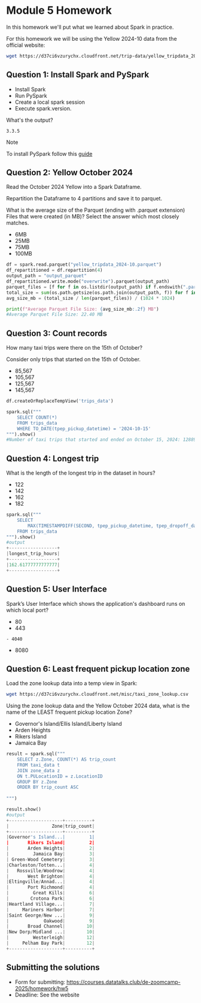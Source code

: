 # Module 5 Homework

In this homework we'll put what we learned about Spark in practice.

For this homework we will be using the Yellow 2024-10 data from the official website: 

```bash
wget https://d37ci6vzurychx.cloudfront.net/trip-data/yellow_tripdata_2024-10.parquet
```


## Question 1: Install Spark and PySpark

- Install Spark
- Run PySpark
- Create a local spark session
- Execute spark.version.

What's the output?

```3.3.5 ```
> [!NOTE]
> To install PySpark follow this [guide](https://github.com/DataTalksClub/data-engineering-zoomcamp/blob/main/05-batch/setup/pyspark.md)


## Question 2: Yellow October 2024

Read the October 2024 Yellow into a Spark Dataframe.

Repartition the Dataframe to 4 partitions and save it to parquet.

What is the average size of the Parquet (ending with .parquet extension) Files that were created (in MB)? Select the answer which most closely matches.

- 6MB
- 25MB
- 75MB
- 100MB

```python
df = spark.read.parquet("yellow_tripdata_2024-10.parquet")
df_repartitioned = df.repartition(4)
output_path = "output_parquet"
df_repartitioned.write.mode("overwrite").parquet(output_path)
parquet_files = [f for f in os.listdir(output_path) if f.endswith(".parquet")]
total_size = sum(os.path.getsize(os.path.join(output_path, f)) for f in parquet_files)
avg_size_mb = (total_size / len(parquet_files)) / (1024 * 1024)

print(f"Average Parquet File Size: {avg_size_mb:.2f} MB")
#Average Parquet File Size: 22.40 MB

```



## Question 3: Count records 

How many taxi trips were there on the 15th of October?

Consider only trips that started on the 15th of October.

- 85,567
- 105,567
- 125,567
- 145,567
```python 
df.createOrReplaceTempView('trips_data')

spark.sql("""
    SELECT COUNT(*) 
    FROM trips_data 
    WHERE TO_DATE(tpep_pickup_datetime) = '2024-10-15' 
""").show()
#Number of taxi trips that started and ended on October 15, 2024: 128893
```


## Question 4: Longest trip

What is the length of the longest trip in the dataset in hours?

- 122
- 142
- 162
- 182

```python
spark.sql("""
    SELECT 
        MAX(TIMESTAMPDIFF(SECOND, tpep_pickup_datetime, tpep_dropoff_datetime)) / 3600 AS longest_trip_hours
    FROM trips_data
""").show()
#output
+------------------+
|longest_trip_hours|
+------------------+
|162.61777777777777|
+------------------+
```
## Question 5: User Interface

Spark’s User Interface which shows the application's dashboard runs on which local port?

- 80
- 443

```- 4040```
- 8080



## Question 6: Least frequent pickup location zone

Load the zone lookup data into a temp view in Spark:

```bash
wget https://d37ci6vzurychx.cloudfront.net/misc/taxi_zone_lookup.csv
```

Using the zone lookup data and the Yellow October 2024 data, what is the name of the LEAST frequent pickup location Zone?

- Governor's Island/Ellis Island/Liberty Island
- Arden Heights
- Rikers Island
- Jamaica Bay

```python
result = spark.sql("""
    SELECT z.Zone, COUNT(*) AS trip_count
    FROM taxi_data t
    JOIN zone_data z
    ON t.PULocationID = z.LocationID
    GROUP BY z.Zone
    ORDER BY trip_count ASC
   
""")

result.show()
#output
+--------------------+----------+
|                Zone|trip_count|
+--------------------+----------+
|Governor's Island...|         1|
|       Rikers Island|         2|
|       Arden Heights|         2|
|         Jamaica Bay|         3|
| Green-Wood Cemetery|         3|
|Charleston/Totten...|         4|
|   Rossville/Woodrow|         4|
|       West Brighton|         4|
|Eltingville/Annad...|         4|
|       Port Richmond|         4|
|         Great Kills|         6|
|        Crotona Park|         6|
|Heartland Village...|         7|
|     Mariners Harbor|         7|
|Saint George/New ...|         9|
|             Oakwood|         9|
|       Broad Channel|        10|
|New Dorp/Midland ...|        10|
|         Westerleigh|        12|
|     Pelham Bay Park|        12|
+--------------------+----------+
```
## Submitting the solutions

- Form for submitting: https://courses.datatalks.club/de-zoomcamp-2025/homework/hw5
- Deadline: See the website
